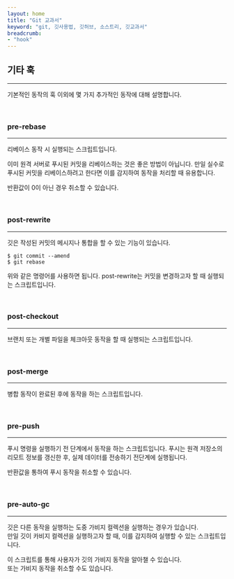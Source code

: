 ```yaml
---
layout: home
title: "Git 교과서"
keyword: "git, 깃사용법, 깃허브, 소스트리, 깃교과서"
breadcrumb:
- "hook"
---
```


## 기타 훅
---
기본적인 동작의 훅 이외에 몇 가지 추가적인 동작에 대해 설명합니다.

<br>

### pre-rebase
---
리베이스 동작 시 실행되는 스크립트입니다.

이미 원격 서버로 푸시된 커밋을 리베이스하는 것은 좋은 방법이 아닙니다. 만일 실수로 푸시된 커밋을 리베이스하려고 한다면 이를 감지하여 동작을 처리할 때 유용합니다.

반환값이 0이 아닌 경우 취소할 수 있습니다.

<br>

### post-rewrite
---
깃은 작성된 커밋의 메시지나 통합을 할 수 있는 기능이 있습니다. 

```
$ git commit --amend
$ git rebase
```

위와 같은 명령어를 사용하면 됩니다. post-rewrite는 커밋을 변경하고자 할 때 실행되는 스크립트입니다.

<br>

### post-checkout
---
브랜치 또는 개별 파일을 체크아웃 동작을 할 때 실행되는 스크립트입니다.

<br>

### post-merge
---
병합 동작이 완료된 후에 동작을 하는 스크립트입니다. 

<br>

### pre-push
---
푸시 명령을 실행하기 전 단계에서 동작을 하는 스크립트입니다. 푸시는 원격 저장소의 리모트 정보를 갱신한 후, 실제 데이터를 전송하기 전단계에 실행됩니다.

반환값을 통하여 푸시 동작을 취소할 수 있습니다.

<br>

### pre-auto-gc 
---
깃은 다른 동작을 실행하는 도중 가비지 컬렉션을 실행하는 경우가 있습니다.  
만일 깃이 카비지 컬렉션을 실행하고자 할 때, 이를 감지하여 실행할 수 있는 스크립트입니다.

이 스크립트를 통해 사용자가 깃의 가비지 동작을 알아챌 수 있습니다.  
또는 가비지 동작을 취소할 수도 있습니다.
